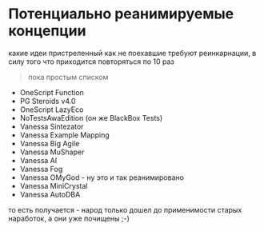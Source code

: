# Потенциально реанимируемые концепции

какие идеи пристреленный как не поехавшие требуют реинкарнации, в силу того что приходится повторяться по 10 раз

> пока простым списком

* OneScript Function
* PG Steroids v4.0
* OneScript LazyEco
* NoTestsAwaEdition (он же BlackBox Tests)
* Vanessa Sintezator
* Vanessa Example Mapping
* Vanessa Big Agile
* Vanessa MuShaper
* Vanessa AI
* Vanessa Fog
* Vanessa OMyGod - ну это и так реанимировано
* Vanessa MiniCrystal
* Vanessa AutoDBA

то есть получается - народ только дошел до применимости старых наработок, а они уже почищены ;-)
